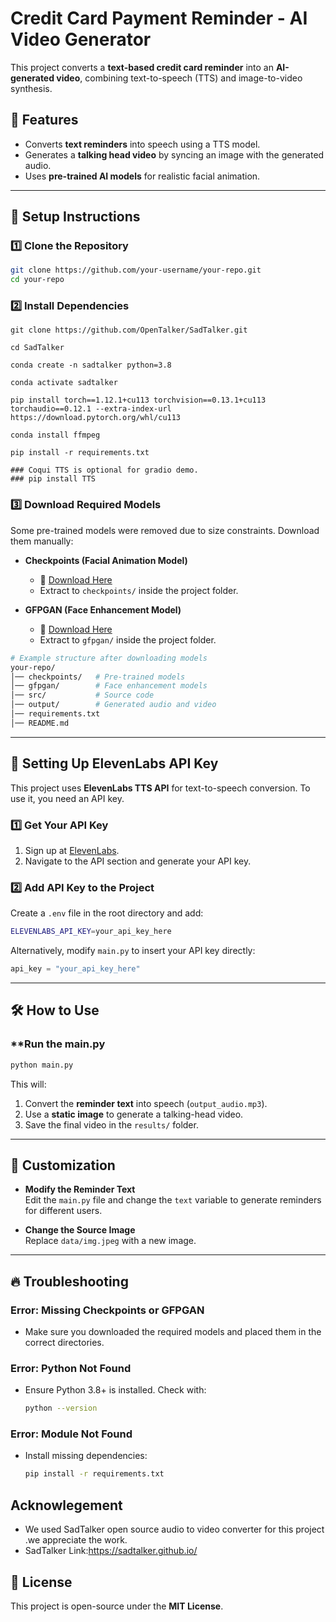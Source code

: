 # Credit Card Payment Reminder - AI Video Generator

This project converts a **text-based credit card reminder** into an **AI-generated video**, combining text-to-speech (TTS) and image-to-video synthesis.

## 📌 Features
- Converts **text reminders** into speech using a TTS model.
- Generates a **talking head video** by syncing an image with the generated audio.
- Uses **pre-trained AI models** for realistic facial animation.

---

## 🚀 Setup Instructions

### **1️⃣ Clone the Repository**
```sh
git clone https://github.com/your-username/your-repo.git
cd your-repo
```

### **2️⃣ Install Dependencies**
```
git clone https://github.com/OpenTalker/SadTalker.git

cd SadTalker 

conda create -n sadtalker python=3.8

conda activate sadtalker

pip install torch==1.12.1+cu113 torchvision==0.13.1+cu113 torchaudio==0.12.1 --extra-index-url https://download.pytorch.org/whl/cu113

conda install ffmpeg

pip install -r requirements.txt

### Coqui TTS is optional for gradio demo. 
### pip install TTS

```


### **3️⃣ Download Required Models**
Some pre-trained models were removed due to size constraints. Download them manually:

- **Checkpoints (Facial Animation Model)**
  - 🔗 [Download Here](https://drive.google.com/file/d/1gwWh45pF7aelNP_P78uDJL8Sycep-K7j/view)  
  - Extract to `checkpoints/` inside the project folder.

- **GFPGAN (Face Enhancement Model)**
  - 🔗 [Download Here](https://drive.google.com/file/d/19AIBsmfcHW6BRJmeqSFlG5fL445Xmsyi/edit)  
  - Extract to `gfpgan/` inside the project folder.

```sh
# Example structure after downloading models
your-repo/
│── checkpoints/   # Pre-trained models
│── gfpgan/        # Face enhancement models
│── src/           # Source code
│── output/        # Generated audio and video
│── requirements.txt
│── README.md
```

---

## 🔑 Setting Up ElevenLabs API Key
This project uses **ElevenLabs TTS API** for text-to-speech conversion. To use it, you need an API key.

### **1️⃣ Get Your API Key**
1. Sign up at [ElevenLabs](https://elevenlabs.io/).
2. Navigate to the API section and generate your API key.

### **2️⃣ Add API Key to the Project**
Create a `.env` file in the root directory and add:
```sh
ELEVENLABS_API_KEY=your_api_key_here
```
Alternatively, modify `main.py` to insert your API key directly:
```python
api_key = "your_api_key_here"
```

---

## 🛠 How to Use

### **Run the main.py
```sh
python main.py
```
This will:
1. Convert the **reminder text** into speech (`output_audio.mp3`).
2. Use a **static image** to generate a talking-head video.
3. Save the final video in the `results/` folder.

---

## 📌 Customization

- **Modify the Reminder Text**  
  Edit the `main.py` file and change the `text` variable to generate reminders for different users.
  
- **Change the Source Image**  
  Replace `data/img.jpeg` with a new image.

---

## 🔥 Troubleshooting

### **Error: Missing Checkpoints or GFPGAN**
- Make sure you downloaded the required models and placed them in the correct directories.

### **Error: Python Not Found**
- Ensure Python 3.8+ is installed. Check with:
  ```sh
  python --version
  ```

### **Error: Module Not Found**
- Install missing dependencies:
  ```sh
  pip install -r requirements.txt
  ```


## **Acknowlegement**
- We used SadTalker open source audio to video converter for this project .we appreciate the work.
- SadTalker Link:https://sadtalker.github.io/
## 📜 License
This project is open-source under the **MIT License**.

